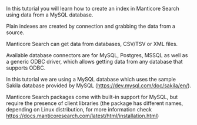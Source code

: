 In this tutorial you will learn how to create an index in Manticore Search using data from a MySQL database.


Plain indexes are created by connection and grabbing the data from a source. 

Manticore Search can get data from databases, CSV/TSV or XML files. 

Available database connectors are for MySQL, Postgres, MSSQL as well as a generic ODBC driver, which allows getting data from any database that supports ODBC.

In this tutorial we are using a MySQL database which uses the sample Sakila database provided by MySQL (https://dev.mysql.com/doc/sakila/en/).

Manticore Search packages come with built-in support for MySQL, but require the presence of client libraries (the package has different names, depending on Linux distribution, for more information check https://docs.manticoresearch.com/latest/html/installation.html)
